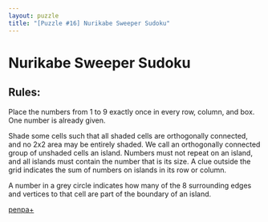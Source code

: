 ```yaml
---
layout: puzzle
title: "[Puzzle #16] Nurikabe Sweeper Sudoku"
---
```


# Nurikabe Sweeper Sudoku

## Rules:

Place the numbers from 1 to 9 exactly once in every row, column, and box. One number is already given.

Shade some cells such that all shaded cells are orthogonally connected, and no 2x2 area may be entirely shaded. We call an orthogonally connected group of unshaded cells an island. Numbers must not repeat on an island, and all islands must contain the number that is its size. A clue outside the grid indicates the sum of numbers on islands in its row or column.

A number in a grey circle indicates how many of the 8 surrounding edges and vertices to that cell are part of the boundary of an island.

[penpa+](https://tinyurl.com/2aoeujtm)

